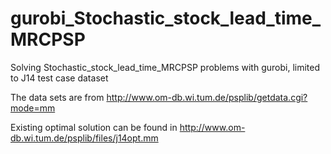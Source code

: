 # gurobi_Stochastic_stock_lead_time_MRCPSP

Solving Stochastic_stock_lead_time_MRCPSP problems with gurobi, limited to J14 test case dataset


The data sets are from http://www.om-db.wi.tum.de/psplib/getdata.cgi?mode=mm

Existing optimal solution can be found in http://www.om-db.wi.tum.de/psplib/files/j14opt.mm

